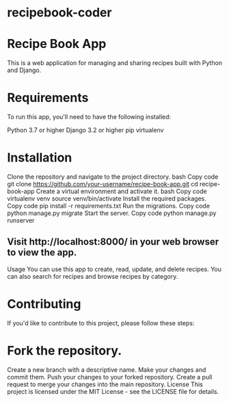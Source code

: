 # recipebook-coder

# Recipe Book App
This is a web application for managing and sharing recipes built with Python and Django.

# Requirements
To run this app, you'll need to have the following installed:

Python 3.7 or higher
Django 3.2 or higher
pip
virtualenv

# Installation
Clone the repository and navigate to the project directory.
bash
Copy code
git clone https://github.com/your-username/recipe-book-app.git
cd recipe-book-app
Create a virtual environment and activate it.
bash
Copy code
virtualenv venv
source venv/bin/activate
Install the required packages.
Copy code
pip install -r requirements.txt
Run the migrations.
Copy code
python manage.py migrate
Start the server.
Copy code
python manage.py runserver
## Visit http://localhost:8000/ in your web browser to view the app.
Usage
You can use this app to create, read, update, and delete recipes. You can also search for recipes and browse recipes by category.

# Contributing
If you'd like to contribute to this project, please follow these steps:

# Fork the repository.
Create a new branch with a descriptive name.
Make your changes and commit them.
Push your changes to your forked repository.
Create a pull request to merge your changes into the main repository.
License
This project is licensed under the MIT License - see the LICENSE file for details.
